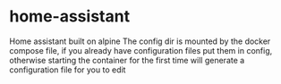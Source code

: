 # home-assistant
Home assistant built on alpine
The config dir is mounted by the docker compose file, if you already have configuration files put them in config, otherwise starting the container for the first time will generate a configuration file for you to edit
